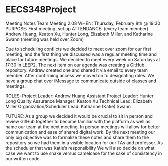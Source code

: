 # EECS348Project
Meeting Notes
Team Meeting 2.08
WHEN: Thursday, February 8th @ 19:30
PURPOSE: First meeting, set up 
ATTENDANCE: (every team member) Andrew Huang, Keaton Xu, Hunter Long, Elizabeth Miller, and Katharine Swann (meeting was held over Zoom)

Due to scheduling conflicts we decided to meet over zoom for our first meeting, and the first thing we discussed was a regular meeting time and place for future meetings. We decided to meet every week on Saturdays at 17:30 in LEEP2.
The next item on our agenda was creating a GitHub repository. Andrew created one and shared it via email to every team member. After confirming access we moved on to designating roles.
We have a group chat over iMessage to communicate outside of classes and meetings.

ROLES:
Project Leader: Andrew Huang
Assistant Project Leader: Hunter Long
Quality Assurance Manager: Keaton Xu
Technical Lead: Elizabeth Miller
Organization/Scheduler Lead: Katharine (Katie) Swann

FUTURE:
As a group we decided it would be crucial to sit in person and review GitHub together to become familiar with the platform as well as name our team at the next meeting. In person meetings will allow for better communication and ease of shared digital work.
By the next meeting our only big objective was to formalize these notes and share them to the repository so we had them in a visible location for our TAs and professor. As the scheduler that was Katie’s responsibility
We will also decide on what case we want to use snake versus camelcase for the sake of consistency in our written code. 
